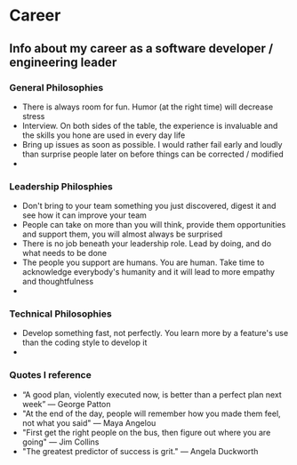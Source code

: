 # Career
## Info about my career as a software developer / engineering leader
### General Philosophies
- There is always room for fun.  Humor (at the right time) will decrease stress
- Interview. On both sides of the table, the experience is invaluable and the skills you hone are used in every day life
- Bring up issues as soon as possible.  I would rather fail early and loudly than surprise people later on before things can be corrected / modified
- 


### Leadership Philosphies
- Don't bring to your team something you just discovered, digest it and see how it can improve your team
- People can take on more than you will think, provide them opportunities and support them, you will almost always be surprised
- There is no job beneath your leadership role.  Lead by doing, and do what needs to be done
- The people you support are humans.  You are human.  Take time to acknowledge everybody's humanity and it will lead to more empathy and thoughtfulness
- 


### Technical Philosophies
- Develop something fast, not perfectly.  You learn more by a feature's use than the coding style to develop it
- 

### Quotes I reference
- “A good plan, violently executed now, is better than a perfect plan next week” — George Patton
- "At the end of the day, people will remember how you made them feel, not what you said" — Maya Angelou
- "First get the right people on the bus, then figure out where you are going" — Jim Collins
- "The greatest predictor of success is grit." — Angela Duckworth
